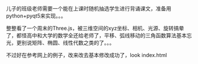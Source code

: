 儿子的班级老师需要一个能在上课时随机抽选学生进行背诵课文，准备用python+pyqt5来实现。。。

整整看了一个周末的Three.js，被三维空间的xyz坐标、相机、光源、旋转搞晕了，都怪高中和大学的数学全还给老师了，平移、弧线移动的三角函数算法基本忘光，更别说矩阵、椭圆、线性代数之类的了。。。

不过好在参考网上的例子，改来改去基本修改成功了，look index.html
